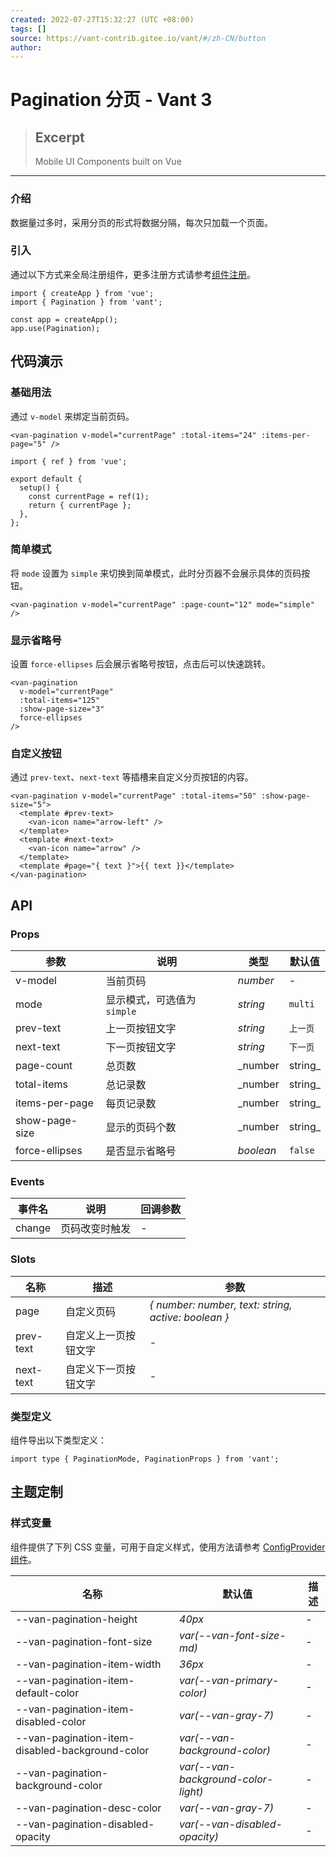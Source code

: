 ```yaml
---
created: 2022-07-27T15:32:27 (UTC +08:00)
tags: []
source: https://vant-contrib.gitee.io/vant/#/zh-CN/button
author: 
---
```


# Pagination 分页 - Vant 3

> ## Excerpt
> Mobile UI Components built on Vue

---
### 介绍

数据量过多时，采用分页的形式将数据分隔，每次只加载一个页面。

### 引入

通过以下方式来全局注册组件，更多注册方式请参考[组件注册](https://vant-contrib.gitee.io/vant/#/zh-CN/advanced-usage#zu-jian-zhu-ce)。

```
import { createApp } from 'vue';
import { Pagination } from 'vant';

const app = createApp();
app.use(Pagination);
```

## 代码演示

### 基础用法

通过 `v-model` 来绑定当前页码。

```
<van-pagination v-model="currentPage" :total-items="24" :items-per-page="5" />
```

```
import { ref } from 'vue';

export default {
  setup() {
    const currentPage = ref(1);
    return { currentPage };
  },
};
```

### 简单模式

将 `mode` 设置为 `simple` 来切换到简单模式，此时分页器不会展示具体的页码按钮。

```
<van-pagination v-model="currentPage" :page-count="12" mode="simple" />
```

### 显示省略号

设置 `force-ellipses` 后会展示省略号按钮，点击后可以快速跳转。

```
<van-pagination
  v-model="currentPage"
  :total-items="125"
  :show-page-size="3"
  force-ellipses
/>
```

### 自定义按钮

通过 `prev-text`、`next-text` 等插槽来自定义分页按钮的内容。

```
<van-pagination v-model="currentPage" :total-items="50" :show-page-size="5">
  <template #prev-text>
    <van-icon name="arrow-left" />
  </template>
  <template #next-text>
    <van-icon name="arrow" />
  </template>
  <template #page="{ text }">{{ text }}</template>
</van-pagination>
```

## API

### Props

| 参数 | 说明 | 类型 | 默认值 |
| --- | --- | --- | --- |
| v-model | 当前页码 | _number_ | \- |
| mode | 显示模式，可选值为 `simple` | _string_ | `multi` |
| prev-text | 上一页按钮文字 | _string_ | `上一页` |
| next-text | 下一页按钮文字 | _string_ | `下一页` |
| page-count | 总页数 | _number | string_ | 根据页数计算 |
| total-items | 总记录数 | _number | string_ | `0` |
| items-per-page | 每页记录数 | _number | string_ | `10` |
| show-page-size | 显示的页码个数 | _number | string_ | `5` |
| force-ellipses | 是否显示省略号 | _boolean_ | `false` |

### Events

| 事件名 | 说明 | 回调参数 |
| --- | --- | --- |
| change | 页码改变时触发 | \- |

### Slots

| 名称 | 描述 | 参数 |
| --- | --- | --- |
| page | 自定义页码 | _{ number: number, text: string, active: boolean }_ |
| prev-text | 自定义上一页按钮文字 | \- |
| next-text | 自定义下一页按钮文字 | \- |

### 类型定义

组件导出以下类型定义：

```
import type { PaginationMode, PaginationProps } from 'vant';
```

## 主题定制

### 样式变量

组件提供了下列 CSS 变量，可用于自定义样式，使用方法请参考 [ConfigProvider 组件](https://vant-contrib.gitee.io/vant/#/zh-CN/config-provider)。

| 名称 | 默认值 | 描述 |
| --- | --- | --- |
| \--van-pagination-height | _40px_ | \- |
| \--van-pagination-font-size | _var(--van-font-size-md)_ | \- |
| \--van-pagination-item-width | _36px_ | \- |
| \--van-pagination-item-default-color | _var(--van-primary-color)_ | \- |
| \--van-pagination-item-disabled-color | _var(--van-gray-7)_ | \- |
| \--van-pagination-item-disabled-background-color | _var(--van-background-color)_ | \- |
| \--van-pagination-background-color | _var(--van-background-color-light)_ | \- |
| \--van-pagination-desc-color | _var(--van-gray-7)_ | \- |
| \--van-pagination-disabled-opacity | _var(--van-disabled-opacity)_ | \- |
